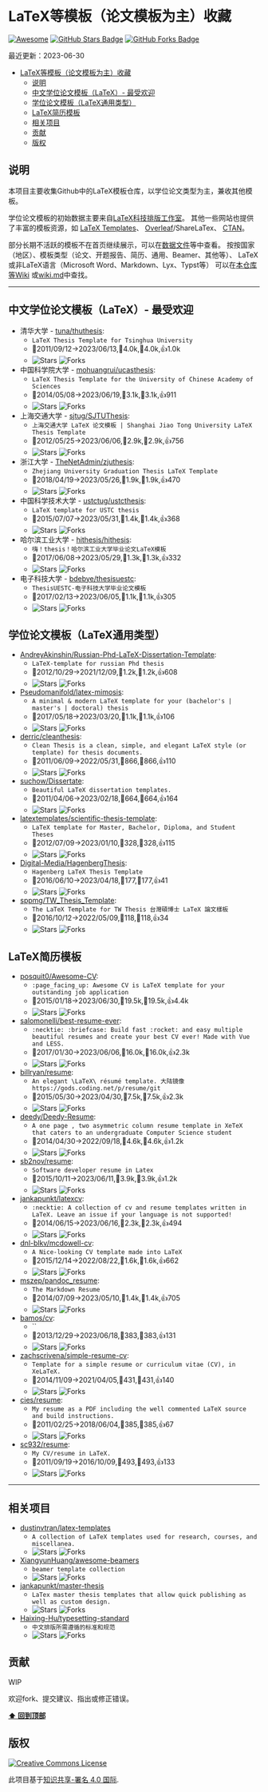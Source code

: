 # LaTeX等模板（论文模板为主）收藏
[![Awesome](https://awesome.re/badge.svg)](https://github.com/hantang/collection-latex-templates)
[![GitHub Stars Badge](https://img.shields.io/github/stars/hantang/awesome-latex-templates.svg)](https://github.com/hantang/awesome-latex-templates/stargazers)
[![GitHub Forks Badge](https://img.shields.io/github/forks/hantang/awesome-latex-templates.svg)](https://github.com/hantang/awesome-latex-templates/network/members)

<!-- lastmod -->
最近更新：2023-06-30

<!-- toc -->
- [LaTeX等模板（论文模板为主）收藏](#latex等模板论文模板为主收藏)
  - [说明](#说明)
  - [中文学位论文模板（LaTeX）- 最受欢迎](#中文学位论文模板latex--最受欢迎)
  - [学位论文模板（LaTeX通用类型）](#学位论文模板latex通用类型)
  - [LaTeX简历模板](#latex简历模板)
  - [相关项目](#相关项目)
  - [贡献](#贡献)
  - [版权](#版权)
<!-- toc end -->

## 说明

本项目主要收集Github中的LaTeX模板仓库，以学位论文类型为主，兼收其他模板。

学位论文模板的初始数据主要来自[LaTeX科技排版工作室](http://www.latexstudio.net/)。
其他一些网站也提供了丰富的模板资源，如
[LaTeX Templates](https://www.latextemplates.com/)、
[Overleaf](https://www.overleaf.com/)/ShareLaTex、
[CTAN](http://ctan.org/)。

部分长期不活跃的模板不在首页继续展示，可以在[数据文件](data/repo-data-thesis.json)等中查看。
按按国家（地区）、模板类型（论文、开题报告、简历、通用、Beamer、其他等）、
LaTeX或非LaTeX语言（Microsoft Word、Markdown、Lyx、Typst等）
可以在[本仓库等Wiki](https://github.com/hantang/awesome-latex-templates/wiki/)
或[wiki.md](wiki.md)中查找。

---
<!-- list start -->

## 中文学位论文模板（LaTeX）- 最受欢迎

* 清华大学 - [tuna/thuthesis](https://github.com/tuna/thuthesis):
  * `LaTeX Thesis Template for Tsinghua University`
  * 🚀2011/09/12→2023/06/13,👀4.0k,🤟4.0k,👍1.0k
  * ![Stars](https://img.shields.io/github/stars/tuna/thuthesis.svg) ![Forks](https://img.shields.io/github/forks/tuna/thuthesis.svg)
* 中国科学院大学 - [mohuangrui/ucasthesis](https://github.com/mohuangrui/ucasthesis):
  * `LaTeX Thesis Template for the University of Chinese Academy of Sciences `
  * 🚀2014/05/08→2023/06/19,👀3.1k,🤟3.1k,👍911
  * ![Stars](https://img.shields.io/github/stars/mohuangrui/ucasthesis.svg) ![Forks](https://img.shields.io/github/forks/mohuangrui/ucasthesis.svg)
* 上海交通大学 - [sjtug/SJTUThesis](https://github.com/sjtug/SJTUThesis):
  * `上海交通大学 LaTeX 论文模板 | Shanghai Jiao Tong University LaTeX Thesis Template`
  * 🚀2012/05/25→2023/06/06,👀2.9k,🤟2.9k,👍756
  * ![Stars](https://img.shields.io/github/stars/sjtug/SJTUThesis.svg) ![Forks](https://img.shields.io/github/forks/sjtug/SJTUThesis.svg)
* 浙江大学 - [TheNetAdmin/zjuthesis](https://github.com/TheNetAdmin/zjuthesis):
  * `Zhejiang University Graduation Thesis LaTeX Template`
  * 🚀2018/04/19→2023/05/26,👀1.9k,🤟1.9k,👍470
  * ![Stars](https://img.shields.io/github/stars/TheNetAdmin/zjuthesis.svg) ![Forks](https://img.shields.io/github/forks/TheNetAdmin/zjuthesis.svg)
* 中国科学技术大学 - [ustctug/ustcthesis](https://github.com/ustctug/ustcthesis):
  * `LaTeX template for USTC thesis`
  * 🚀2015/07/07→2023/05/31,👀1.4k,🤟1.4k,👍368
  * ![Stars](https://img.shields.io/github/stars/ustctug/ustcthesis.svg) ![Forks](https://img.shields.io/github/forks/ustctug/ustcthesis.svg)
* 哈尔滨工业大学 - [hithesis/hithesis](https://github.com/hithesis/hithesis):
  * `嗨！thesis！哈尔滨工业大学毕业论文LaTeX模板`
  * 🚀2017/06/08→2023/05/29,👀1.3k,🤟1.3k,👍332
  * ![Stars](https://img.shields.io/github/stars/hithesis/hithesis.svg) ![Forks](https://img.shields.io/github/forks/hithesis/hithesis.svg)
* 电子科技大学 - [bdebye/thesisuestc](https://github.com/bdebye/thesisuestc):
  * `ThesisUESTC-电子科技大学毕业论文模板`
  * 🚀2017/02/13→2023/06/05,👀1.1k,🤟1.1k,👍305
  * ![Stars](https://img.shields.io/github/stars/bdebye/thesisuestc.svg) ![Forks](https://img.shields.io/github/forks/bdebye/thesisuestc.svg)


## 学位论文模板（LaTeX通用类型）

* [AndreyAkinshin/Russian-Phd-LaTeX-Dissertation-Template](https://github.com/AndreyAkinshin/Russian-Phd-LaTeX-Dissertation-Template):
  * `LaTeX-template for russian Phd thesis`
  * 🚀2012/10/29→2021/12/09,👀1.2k,🤟1.2k,👍608
  * ![Stars](https://img.shields.io/github/stars/AndreyAkinshin/Russian-Phd-LaTeX-Dissertation-Template.svg) ![Forks](https://img.shields.io/github/forks/AndreyAkinshin/Russian-Phd-LaTeX-Dissertation-Template.svg)
* [Pseudomanifold/latex-mimosis](https://github.com/Pseudomanifold/latex-mimosis):
  * `A minimal & modern LaTeX template for your (bachelor's | master's | doctoral) thesis`
  * 🚀2017/05/18→2023/03/20,👀1.1k,🤟1.1k,👍106
  * ![Stars](https://img.shields.io/github/stars/Pseudomanifold/latex-mimosis.svg) ![Forks](https://img.shields.io/github/forks/Pseudomanifold/latex-mimosis.svg)
* [derric/cleanthesis](https://github.com/derric/cleanthesis):
  * `Clean Thesis is a clean, simple, and elegant LaTeX style (or template) for thesis documents.`
  * 🚀2011/06/09→2022/05/31,👀866,🤟866,👍110
  * ![Stars](https://img.shields.io/github/stars/derric/cleanthesis.svg) ![Forks](https://img.shields.io/github/forks/derric/cleanthesis.svg)
* [suchow/Dissertate](https://github.com/suchow/Dissertate):
  * `Beautiful LaTeX dissertation templates.`
  * 🚀2011/04/06→2023/02/18,👀664,🤟664,👍164
  * ![Stars](https://img.shields.io/github/stars/suchow/Dissertate.svg) ![Forks](https://img.shields.io/github/forks/suchow/Dissertate.svg)
* [latextemplates/scientific-thesis-template](https://github.com/latextemplates/scientific-thesis-template):
  * `LaTeX template for Master, Bachelor, Diploma, and Student Theses`
  * 🚀2012/07/09→2023/01/10,👀328,🤟328,👍115
  * ![Stars](https://img.shields.io/github/stars/latextemplates/scientific-thesis-template.svg) ![Forks](https://img.shields.io/github/forks/latextemplates/scientific-thesis-template.svg)
* [Digital-Media/HagenbergThesis](https://github.com/Digital-Media/HagenbergThesis):
  * `Hagenberg LaTeX Thesis Template`
  * 🚀2016/06/10→2023/04/18,👀177,🤟177,👍41
  * ![Stars](https://img.shields.io/github/stars/Digital-Media/HagenbergThesis.svg) ![Forks](https://img.shields.io/github/forks/Digital-Media/HagenbergThesis.svg)
* [sppmg/TW_Thesis_Template](https://github.com/sppmg/TW_Thesis_Template):
  * `The LaTeX Template for TW Thesis 台灣碩博士 LaTeX 論文樣板`
  * 🚀2016/10/12→2022/05/09,👀118,🤟118,👍34
  * ![Stars](https://img.shields.io/github/stars/sppmg/TW_Thesis_Template.svg) ![Forks](https://img.shields.io/github/forks/sppmg/TW_Thesis_Template.svg)


## LaTeX简历模板

* [posquit0/Awesome-CV](https://github.com/posquit0/Awesome-CV):
  * `:page_facing_up: Awesome CV is LaTeX template for your outstanding job application`
  * 🚀2015/01/18→2023/06/30,👀19.5k,🤟19.5k,👍4.4k
  * ![Stars](https://img.shields.io/github/stars/posquit0/Awesome-CV.svg) ![Forks](https://img.shields.io/github/forks/posquit0/Awesome-CV.svg)
* [salomonelli/best-resume-ever](https://github.com/salomonelli/best-resume-ever):
  * `:necktie: :briefcase: Build fast :rocket: and easy multiple beautiful resumes and create your best CV ever! Made with Vue and LESS.`
  * 🚀2017/01/30→2023/06/06,👀16.0k,🤟16.0k,👍2.3k
  * ![Stars](https://img.shields.io/github/stars/salomonelli/best-resume-ever.svg) ![Forks](https://img.shields.io/github/forks/salomonelli/best-resume-ever.svg)
* [billryan/resume](https://github.com/billryan/resume):
  * `An elegant \LaTeX\ résumé template. 大陆镜像 https://gods.coding.net/p/resume/git`
  * 🚀2015/05/30→2023/04/30,👀7.5k,🤟7.5k,👍2.3k
  * ![Stars](https://img.shields.io/github/stars/billryan/resume.svg) ![Forks](https://img.shields.io/github/forks/billryan/resume.svg)
* [deedy/Deedy-Resume](https://github.com/deedy/Deedy-Resume):
  * `A one page , two asymmetric column resume template in XeTeX that caters to an undergraduate Computer Science student`
  * 🚀2014/04/30→2022/09/18,👀4.6k,🤟4.6k,👍1.2k
  * ![Stars](https://img.shields.io/github/stars/deedy/Deedy-Resume.svg) ![Forks](https://img.shields.io/github/forks/deedy/Deedy-Resume.svg)
* [sb2nov/resume](https://github.com/sb2nov/resume):
  * `Software developer resume in Latex`
  * 🚀2015/10/11→2023/06/11,👀3.9k,🤟3.9k,👍1.2k
  * ![Stars](https://img.shields.io/github/stars/sb2nov/resume.svg) ![Forks](https://img.shields.io/github/forks/sb2nov/resume.svg)
* [jankapunkt/latexcv](https://github.com/jankapunkt/latexcv):
  * `:necktie: A collection of cv and resume templates written in LaTeX. Leave an issue if your language is not supported!`
  * 🚀2014/06/15→2023/06/16,👀2.3k,🤟2.3k,👍494
  * ![Stars](https://img.shields.io/github/stars/jankapunkt/latexcv.svg) ![Forks](https://img.shields.io/github/forks/jankapunkt/latexcv.svg)
* [dnl-blkv/mcdowell-cv](https://github.com/dnl-blkv/mcdowell-cv):
  * `A Nice-looking CV template made into LaTeX`
  * 🚀2015/12/14→2022/08/22,👀1.6k,🤟1.6k,👍662
  * ![Stars](https://img.shields.io/github/stars/dnl-blkv/mcdowell-cv.svg) ![Forks](https://img.shields.io/github/forks/dnl-blkv/mcdowell-cv.svg)
* [mszep/pandoc_resume](https://github.com/mszep/pandoc_resume):
  * `The Markdown Resume`
  * 🚀2014/07/09→2023/05/10,👀1.4k,🤟1.4k,👍705
  * ![Stars](https://img.shields.io/github/stars/mszep/pandoc_resume.svg) ![Forks](https://img.shields.io/github/forks/mszep/pandoc_resume.svg)
* [bamos/cv](https://github.com/bamos/cv):
  * ``
  * 🚀2013/12/29→2023/06/18,👀383,🤟383,👍131
  * ![Stars](https://img.shields.io/github/stars/bamos/cv.svg) ![Forks](https://img.shields.io/github/forks/bamos/cv.svg)
* [zachscrivena/simple-resume-cv](https://github.com/zachscrivena/simple-resume-cv):
  * `Template for a simple resume or curriculum vitae (CV), in XeLaTeX.`
  * 🚀2014/11/09→2021/04/05,👀431,🤟431,👍140
  * ![Stars](https://img.shields.io/github/stars/zachscrivena/simple-resume-cv.svg) ![Forks](https://img.shields.io/github/forks/zachscrivena/simple-resume-cv.svg)
* [cies/resume](https://github.com/cies/resume):
  * `My resume as a PDF including the well commented LaTeX source and build instructions.`
  * 🚀2011/02/25→2018/06/04,👀385,🤟385,👍67
  * ![Stars](https://img.shields.io/github/stars/cies/resume.svg) ![Forks](https://img.shields.io/github/forks/cies/resume.svg)
* [sc932/resume](https://github.com/sc932/resume):
  * `My CV/resume in LaTeX.`
  * 🚀2011/09/19→2016/10/09,👀493,🤟493,👍133
  * ![Stars](https://img.shields.io/github/stars/sc932/resume.svg) ![Forks](https://img.shields.io/github/forks/sc932/resume.svg)

<!-- list end -->

---

## 相关项目
* [dustinvtran/latex-templates](https://github.com/dustinvtran/latex-templates)
  * `A collection of LaTeX templates used for research, courses, and miscellanea.`
  * ![Stars](https://img.shields.io/github/stars/dustinvtran/latex-templates.svg) ![Forks](https://img.shields.io/github/forks/dustinvtran/latex-templates.svg)
* [XiangyunHuang/awesome-beamers](https://github.com/XiangyunHuang/awesome-beamers) 
  * `beamer template collection`
  * ![Stars](https://img.shields.io/github/stars/XiangyunHuang/awesome-beamers.svg) ![Forks](https://img.shields.io/github/forks/XiangyunHuang/awesome-beamers.svg)
* [jankapunkt/master-thesis](https://github.com/jankapunkt/master-thesis) 
  * `LaTex master thesis templates that allow quick publishing as well as custom design.`
  * ![Stars](https://img.shields.io/github/stars/jankapunkt/master-thesis.svg) ![Forks](https://img.shields.io/github/forks/jankapunkt/master-thesis.svg)
* [Haixing-Hu/typesetting-standard](https://github.com/Haixing-Hu/typesetting-standard)
  * `中文排版所需遵循的标准和规范`
  * ![Stars](https://img.shields.io/github/stars/Haixing-Hu/typesetting-standard.svg) ![Forks](https://img.shields.io/github/forks/Haixing-Hu/typesetting-standard.svg)

## 贡献
WIP

欢迎fork、提交建议、指出或修正错误。

**[⬆ 回到顶部](#latex模板集合)**

## 版权

[![Creative Commons License](https://i.creativecommons.org/l/by/4.0/88x31.png)](https://creativecommons.org/licenses/by/4.0/)

此项目基于[知识共享-署名 4.0 国际](https://creativecommons.org/licenses/by/4.0/).
